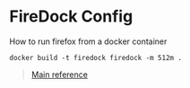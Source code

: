 # FireDock Config

How to run firefox from a docker container

```shell
docker build -t firedock firedock -m 512m .
```

> [Main reference](https://medium.com/codex/running-gui-applications-in-docker-firefox-nautilus-file-manager-5424694104ec)
